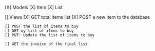 [X] Models
    [X] Item
    [X] List

[] Views
    [X] GET total items list
    [X] POST a new item to the database

    [] POST the list of items to buy
    [] GET my list of items to buy
    [] PUT: Update the list of items to buy
    
    [] GET the invoice of the final list